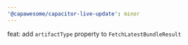 ```yaml
---
'@capawesome/capacitor-live-update': minor
---
```


feat: add `artifactType` property to `FetchLatestBundleResult`

